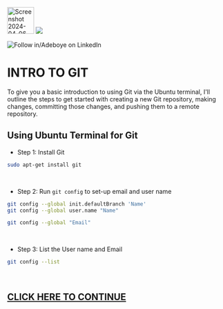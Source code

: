 <img width="62" alt="Screenshot 2024-04-06 022623" src="https://github.com/fadarboye/Intro-To-Git/assets/130584349/4878512e-0d52-4bc9-ade5-ec2700a59a6c">
<a href="https://www.linkedin.com/in/adeboye-famurewa-700b9426/"><img src="https://img.shields.io/badge/LinkedIn-0077B5?style=for-the-badge&logo=linkedin&logoColor=white"></a> 

![](https://img.shields.io/badge/Follow%20%ad-1.4k-blue?logo=linkedin&style=social "Follow in/Adeboye on LinkedIn") 


# INTRO TO GIT


To give you a basic introduction to using Git via the Ubuntu terminal, I'll outline the steps to get started with creating a new Git repository, making changes, committing those changes, and pushing them to a remote repository.


## Using Ubuntu Terminal for Git

- Step 1: Install Git

```sh
sudo apt-get install git
```
<br/>

- Step 2: Run `git config` to set-up email and user name

```sh
git config --global init.defaultBranch 'Name'
git config --global user.name "Name"
```

```sh
git config --global "Email"
```

<br/>


- Step 3: List the User name and Email

```sh
git config --list
```

<br/>

## [CLICK HERE TO CONTINUE](https://github.com/fadarboye/Intro-To-Git/blob/main/PAGE%202.md#using-ubuntu-terminal-for-git)

